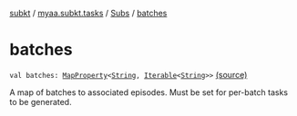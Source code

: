 [subkt](../../index.md) / [myaa.subkt.tasks](../index.md) / [Subs](index.md) / [batches](./batches.md)

# batches

`val batches: `[`MapProperty`](https://docs.gradle.org/current/javadoc/org/gradle/api/provider/MapProperty.html)`<`[`String`](https://kotlinlang.org/api/latest/jvm/stdlib/kotlin/-string/index.html)`, `[`Iterable`](https://kotlinlang.org/api/latest/jvm/stdlib/kotlin.collections/-iterable/index.html)`<`[`String`](https://kotlinlang.org/api/latest/jvm/stdlib/kotlin/-string/index.html)`>>` [(source)](https://github.com/Myaamori/SubKt/blob/0.1.12/src/main/kotlin/myaa/subkt/tasks/plugin.kt#L382)

A map of batches to associated episodes. Must be set for per-batch tasks to be generated.

